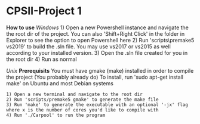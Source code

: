 # CPSII-Project 1

**How to use**
*Windows*
    1) Open a new Powershell instance and navigate the the root dir of the project.
        You can also 'Shift+Right Click' in the folder in Explorer to see the option to open Powershell here
    2) Run 'scripts\premake5 vs2019' to build the .sln file. You may use vs2017 or vs2015 as well according to your installed version.
    3) Open the .sln file created for you in the root dir 
    4) Run as normal

*Unix*
    **Prerequisits**
    You must have gmake (make) installed in order to compile the project (You probably already do)
    To install, run 'sudo apt-get install make' on Ubuntu and most Debian systems

    1) Open a new terminal and navigate to the root dir
    2) Run 'scripts/premake5 gmake' to generate the make file
    3) Run 'make' to generate the executable with an optional '-jx' flag where x is the number of cores you'd like to compile with
    4) Run './Carpool' to run the program